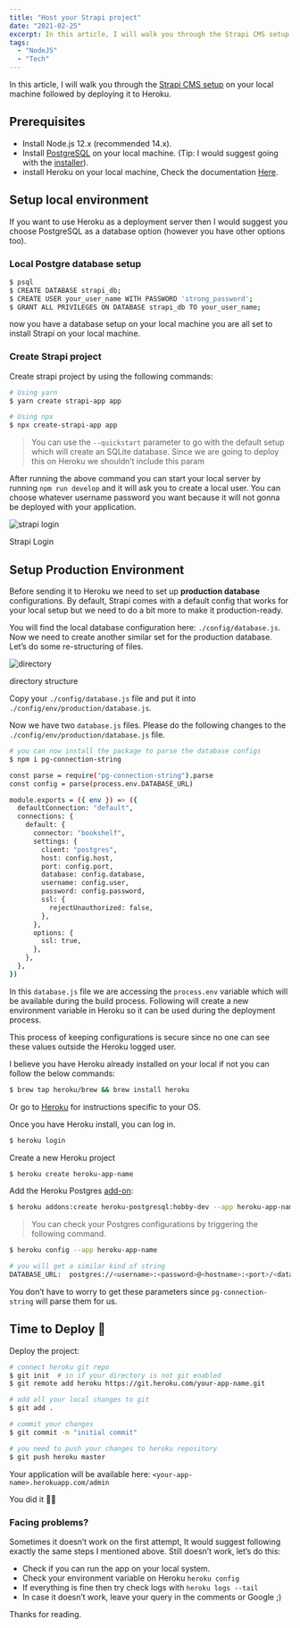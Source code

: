 ```yaml
---
title: "Host your Strapi project"
date: "2021-02-25"
excerpt: In this article, I will walk you through the Strapi CMS setup on your local machine followed by deploying it to Heroku.
tags:
  - "NodeJS"
  - "Tech"
---
```


In this article, I will walk you through the [Strapi CMS setup](https://learnwithgurpreet.com/my-first-strapi-project-experience/) on your local machine followed by deploying it to Heroku.

## Prerequisites

- Install Node.js 12.x (recommended 14.x).
- Install [PostgreSQL](https://www.postgresql.org/) on your local machine. (Tip: I would suggest going with the [installer](https://www.postgresql.org/download/)).
- install Heroku on your local machine, Check the documentation [Here](https://devcenter.heroku.com/articles/heroku-cli).

## Setup local environment

If you want to use Heroku as a deployment server then I would suggest you choose PostgreSQL as a database option (however you have other options too).

### Local Postgre database setup

```bash
$ psql
$ CREATE DATABASE strapi_db;
$ CREATE USER your_user_name WITH PASSWORD 'strong_password';
$ GRANT ALL PRIVILEGES ON DATABASE strapi_db TO your_user_name;
```

now you have a database setup on your local machine you are all set to install Strapi on your local machine.

### Create Strapi project

Create strapi project by using the following commands:

```bash
# Using yarn
$ yarn create strapi-app app

# Using npx
$ npx create-strapi-app app
```

> You can use the `--quickstart` parameter to go with the default setup which will create an SQLite database. Since we are going to deploy this on Heroku we shouldn’t include this param

After running the above command you can start your local server by running `npm run develop` and it will ask you to create a local user. You can choose whatever username password you want because it will not gonna be deployed with your application.

![strapi login](/assets/images/5FAuja_X8.jpeg "strapi-login.jpeg")

Strapi Login

## Setup Production Environment

Before sending it to Heroku we need to set up **production database** configurations. By default, Strapi comes with a default config that works for your local setup but we need to do a bit more to make it production-ready.

You will find the local database configuration here: `./config/database.js`. Now we need to create another similar set for the production database. Let’s do some re-structuring of files.

![directory](/assets/images/gycZqL1d3.jpeg "dir.jpeg")

directory structure

Copy your `./config/database.js` file and put it into `./config/env/production/database.js`.

Now we have two `database.js` files. Please do the following changes to the `./config/env/production/database.js` file.

```bash
# you can now install the package to parse the database configs
$ npm i pg-connection-string
```

```bash
const parse = require("pg-connection-string").parse
const config = parse(process.env.DATABASE_URL)

module.exports = ({ env }) => ({
  defaultConnection: "default",
  connections: {
    default: {
      connector: "bookshelf",
      settings: {
        client: "postgres",
        host: config.host,
        port: config.port,
        database: config.database,
        username: config.user,
        password: config.password,
        ssl: {
          rejectUnauthorized: false,
        },
      },
      options: {
        ssl: true,
      },
    },
  },
})
```

In this `database.js` file we are accessing the `process.env` variable which will be available during the build process. Following will create a new environment variable in Heroku so it can be used during the deployment process.

This process of keeping configurations is secure since no one can see these values outside the Heroku logged user.

I believe you have Heroku already installed on your local if not you can follow the below commands:

```bash
$ brew tap heroku/brew && brew install heroku
```

Or go to [Heroku](https://devcenter.heroku.com/articles/heroku-cli#download-and-install) for instructions specific to your OS.

Once you have Heroku install, you can log in.

```bash
$ heroku login
```

Create a new Heroku project

```bash
$ heroku create heroku-app-name
```

Add the Heroku Postgres [add-on](https://elements.heroku.com/addons/heroku-postgresql):

```bash
$ heroku addons:create heroku-postgresql:hobby-dev --app heroku-app-name
```

> You can check your Postgres configurations by triggering the following command.

```bash
$ heroku config --app heroku-app-name

# you will get a similar kind of string
DATABASE_URL:  postgres://<username>:<password>@<hostname>:<port>/<database_name>
```

You don’t have to worry to get these parameters since `pg-connection-string` will parse them for us.

## Time to Deploy 🤞

Deploy the project:

```bash
# connect heroku git repo
$ git init  # in if your directory is not git enabled
$ git remote add heroku https://git.heroku.com/your-app-name.git

# add all your local changes to git
$ git add .

# commit your changes
$ git commit -m "initial commit"

# you need to push your changes to heroku repository
$ git push heroku master
```

Your application will be available here: `<your-app-name>.herokuapp.com/admin`

You did it 👏🏻

### Facing problems?

Sometimes it doesn’t work on the first attempt, It would suggest following exactly the same steps I mentioned above. Still doesn’t work, let’s do this:

- Check if you can run the app on your local system.
- Check your environment variable on Heroku `heroku config`
- If everything is fine then try check logs with `heroku logs --tail`
- In case it doesn’t work, leave your query in the comments or Google ;)

Thanks for reading.
